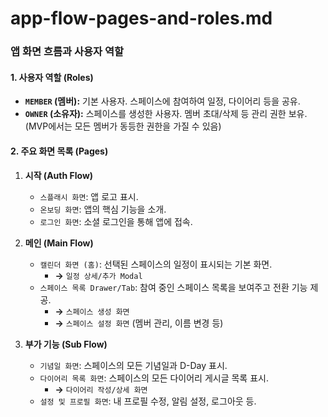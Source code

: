 # app-flow-pages-and-roles.md

### **앱 화면 흐름과 사용자 역할**

#### **1. 사용자 역할 (Roles)**
* **`MEMBER` (멤버):** 기본 사용자. 스페이스에 참여하여 일정, 다이어리 등을 공유.
* **`OWNER` (소유자):** 스페이스를 생성한 사용자. 멤버 초대/삭제 등 관리 권한 보유. (MVP에서는 모든 멤버가 동등한 권한을 가질 수 있음)

#### **2. 주요 화면 목록 (Pages)**
1.  **시작 (Auth Flow)**
    * `스플래시 화면`: 앱 로고 표시.
    * `온보딩 화면`: 앱의 핵심 기능을 소개.
    * `로그인 화면`: 소셜 로그인을 통해 앱에 접속.

2.  **메인 (Main Flow)**
    * `캘린더 화면 (홈)`: 선택된 스페이스의 일정이 표시되는 기본 화면.
        * **→** `일정 상세/추가 Modal`
    * `스페이스 목록 Drawer/Tab`: 참여 중인 스페이스 목록을 보여주고 전환 기능 제공.
        * **→** `스페이스 생성 화면`
        * **→** `스페이스 설정 화면` (멤버 관리, 이름 변경 등)

3.  **부가 기능 (Sub Flow)**
    * `기념일 화면`: 스페이스의 모든 기념일과 D-Day 표시.
    * `다이어리 목록 화면`: 스페이스의 모든 다이어리 게시글 목록 표시.
        * **→** `다이어리 작성/상세 화면`
    * `설정 및 프로필 화면`: 내 프로필 수정, 알림 설정, 로그아웃 등.